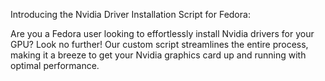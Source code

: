 Introducing the Nvidia Driver Installation Script for Fedora:

Are you a Fedora user looking to effortlessly install Nvidia drivers for your GPU? Look no further! Our custom script streamlines the entire process, making it a breeze to get your Nvidia graphics card up and running with optimal performance.
